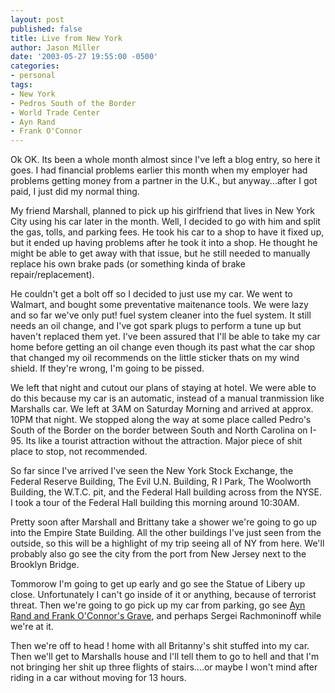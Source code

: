 ```yaml
---
layout: post
published: false
title: Live from New York
author: Jason Miller
date: '2003-05-27 19:55:00 -0500'
categories:
- personal
tags:
- New York
- Pedros South of the Border
- World Trade Center
- Ayn Rand
- Frank O'Connor
---
```


Ok OK. Its been a whole month almost since I've left a blog entry, so here it
goes. I had financial problems earlier this month when my employer had problems
getting money from a partner in the U.K., but anyway...after I got paid, I just
did my normal thing.

My friend Marshall, planned to pick up his girlfriend that lives in New York
City using his car later in the month. Well, I decided to go with him and split
the gas, tolls, and parking fees. He took his car to a shop to have it fixed up,
but it ended up having problems after he took it into a shop. He thought he
might be able to get away with that issue, but he still needed to manually
replace his own brake pads (or something kinda of brake repair/replacement).

He couldn't get a bolt off so I decided to just use my car. We went to Walmart,
and bought some preventative maitenance tools. We were lazy and so far we've
only put! fuel system cleaner into the fuel system. It still needs an oil
change, and I've got spark plugs to perform a tune up but haven't replaced them
yet. I've been assured that I'll be able to take my car home before getting an
oil change even though its past what the car shop that changed my oil recommends
on the little sticker thats on my wind shield. If they're wrong, I'm going to be
pissed.

We left that night and cutout our plans of staying at hotel. We were able to do
this because my car is an automatic, instead of a manual tranmission like
Marshalls car. We left at 3AM on Saturday Morning and arrived at approx. 10PM
that night. We stopped along the way at some place called Pedro's South of the
Border on the border between South and North Carolina on I-95. Its like a
tourist attraction without the attraction. Major piece of shit place to stop,
not recommended.

So far since I've arrived I've seen the New York Stock Exchange, the Federal
Reserve Building, The Evil U.N. Building, R l Park, The Woolworth Building, the
W.T.C. pit, and the Federal Hall building across from the NYSE. I took a tour of
the Federal Hall building this morning around 10:30AM.

Pretty soon after Marshall and Brittany take a shower we're going to go up into
the Empire State Building. All the other buildings I've just seen from the
outside, so this will be a highlight of my trip seeing all of NY from here.
We'll probably also go see the city from the port from New Jersey next to the
Brooklyn Bridge.

Tommorow I'm going to get up early and go see the Statue of Libery up close.
Unfortunately I can't go inside of it or anything, because of terrorist threat.
Then we're going to go pick up my car from parking, go see [Ayn Rand and Frank
O'Connor's Grave](http://www.findagrave.com/cgi-bin/fg.cgi?page=gr&GRid=851),
and perhaps Sergei Rachmoninoff while we're at it.

Then we're off to head ! home with all Britanny's shit stuffed into my car. Then
we'll get to Marshalls house and I'll tell them to go to hell and that I'm not
bringing her shit up three flights of stairs....or maybe I won't mind after
riding in a car without moving for 13 hours.
